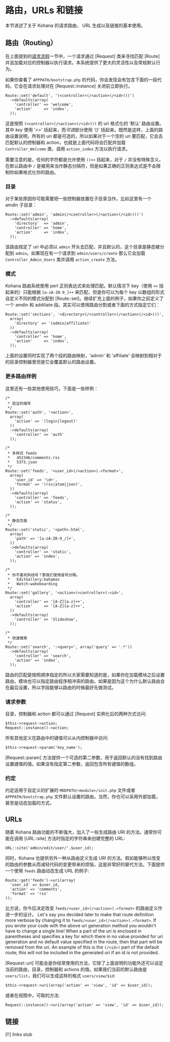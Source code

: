 # 路由，URLs 和链接

本节讲述了关于 Kohana 的请求路由， URL 生成以及链接的基本使用。

## 路由（Routing）

在上面提到的[请求流程](about.flow)一节中，一个请求通过 [Request] 类来寻找匹配 [Route] 并且加载对应的控制器以执行请求。本系统提供了更大的灵活性以及常规默认行为。

如果你查看了 `APPPATH/bootstrap.php` 的代码，你会发现会有包含下面的一段代码，它会在请求处理对在 [Request::instance] 关闭前立即执行。

    Route::set('default', '(<controller>(/<action>(/<id>)))')
      ->defaults(array(
        'controller' => 'welcome',
        'action'     => 'index',
      ));

这是按照 `(<controller>(/<action>(/<id>)))` 的 uri 格式化的 ‘默认’ 路由设置。其中 *key* 使用 '<>' 括起来，而*可选*部分使用 '()' 括起来。既然是这样，上面的路由设置说明，所有的 uri 都是可选的，所以如果对于一个空的 uri 要匹配，它会去匹配默认的控制器和 action，也就是上面代码将会匹配并加载 `Controller_Welcome` 类，调用 `action_index` 方法以执行请求。

需要注意的是，任何的字符都是允许使用 `()<>` 括起来，对于 `/` 并没有特殊含义。在默认路由中 `/` 是被用来当作静态分隔符，但是如果正确的正则表达式是不会限制你如果格式化你的路由。

### 目录

对于某些原因你可能需要把一些控制器放置在子目录当作。比如这里有一个 amdin 子目录：

    Route::set('admin', 'admin(/<controller>(/<action>(/<id>)))')
      ->defaults(array(
        'directory'  => 'admin',
        'controller' => 'home',
        'action'     => 'index',
      ));

该路由规定了 uri 中必须以 `admin` 开头去匹配，并且默认的，这个目录是静态被分配到 `admin`。如果现在有一个请求到 `admin/users/create` 那么它会加载 `Controller_Admin_Users` 类并调用 `action_create` 方法。

### 模式

Kohana 路由系统使用 perl 正则表达式来处理匹配。默认情况下 key（使用 `<>` 括起来的）只能根据 `[a-zA-Z0-9_]++` 来匹配，但是你可以为每个 key 以数组的形式自定义不同的模式分配到 [Route::set]。继续扩充上面的例子，如果你之前定义了一个 amdin 和 addiliate 段。其实可以使用路由分割或者下面的方式指定它们：

    Route::set('sections', '<directory>(/<controller>(/<action>(/<id>)))',
      array(
        'directory' => '(admin|affiliate)'
      ))
      ->defaults(array(
        'controller' => 'home',
        'action'     => 'index',
      ));
      
上面的设置同时实现了两个段的路由映射，'admin' 和 'affiliate' 会映射到相对于的目录控制器里但是它会覆盖默认的路由设置。

### 更多路由样例

这里还有一些其他使用技巧，下面是一些样例：

    /*
     * 验证的缩写
     */
    Route::set('auth', '<action>',
      array(
        'action' => '(login|logout)'
      ))
      ->defaults(array(
        'controller' => 'auth'
      ));
      
    /*
     * 多样式 feeds
     *   452346/comments.rss
     *   5373.json
     */
    Route::set('feeds', '<user_id>(/<action>).<format>',
      array(
        'user_id' => '\d+',
        'format' => '(rss|atom|json)',
      ))
      ->defaults(array(
        'controller' => 'feeds',
        'action' => 'status',
      ));
    
    /*
     * 静态页面
     */
    Route::set('static', '<path>.html',
      array(
        'path' => '[a-zA-Z0-9_/]+',
      ))
      ->defaults(array(
        'controller' => 'static',
        'action' => 'index',
      ));
      
    /*
     * 你不喜欢斜线号？那我们使用冒号分隔。
     *   EditGallery:bahamas
     *   Watch:wakeboarding
     */
    Route::set('gallery', '<action>(<controller>):<id>',
      array(
        'controller' => '[A-Z][a-z]++',
        'action'     => '[A-Z][a-z]++',
      ))
      ->defaults(array(
        'controller' => 'Slideshow',
      ));
      
    /*
     * 快速搜索
     */
    Route::set('search', ':<query>', array('query' => '.*'))
      ->defaults(array(
        'controller' => 'search',
        'action' => 'index',
      ));

路由的匹配是按照顺序指定的所以大家需要知道的是，如果你在加载模块之后设置路由，模块也可以指定路由程序相冲突的路由。如果是因为这个为什么默认路由会在最后设置，所以字段能够以路由的时候最好先做测试。
      
### 请求参数

目录，控制器和 action 都可以通过 [Request] 实例化后的两种方式访问:

    $this->request->action;
    Request::instance()->action;
    
所有其他定义在路由中的键值可以从内控制器中访问:

    $this->request->param('key_name');
    
[Request::param] 方法提供一个可选的第二参数，用于返回默认的没有找到路由设置键值的值。如果没有指定第二参数，返回包含所有键值的数组。

### 约定

约定适用于自定义的扩展的 `MODPATH/<module>/init.php` 文件或者 `APPPATH/bootstrap.php` 文件默认设置的路由。当然，你也可以采用外部加载，甚至是动态加载的方式。
    
## URLs

随着 Kohana 路由功能的不断强大，加入了一些生成路由 URI 的方法。通常你可能在调用 [URL::site] 方法时指定的字符串来创建完整的 URL:

    URL::site('admin/edit/user/'.$user_id);

同时，Kohana 也提供另外一种从路由定义生成 URI 的方法。假如能够所以改变的路由的参数从而减轻代码的变更带来的烦恼，这是非常好的替代方法。下面提供一个使用 `feeds` 路由动态生成 URL 的例子:

    Route::get('feeds')->uri(array(
      'user_id' => $user_id,
      'action' => 'comments',
      'format' => 'rss'
    ));

比方说，你今后决定改变 `feeds/<user_id>(/<action>).<format>` 的路由定义作进一步的设计。
Let's say you decided later to make that route definition more verbose by changing it to `feeds/<user_id>(/<action>).<format>`. If you wrote your code with the above uri generation method you wouldn't have to change a single line! When a part of the uri is enclosed in parentheses and specifies a key for which there in no value provided for uri generation and no default value specified in the route, then that part will be removed from the uri. An example of this is the `(/<id>)` part of the default route; this will not be included in the generated uri if an id is not provided.

[Request::uri] 可能会是你经常使用的方法，它除了上面说明的功能外还可以设定当前的路由，目录，控制器和 actions 的值。如果我们当前的默认路由是 `users/list`，我们可以生成这样的格式 `users/view/$id`:

    $this->request->uri(array('action' => 'view', 'id' => $user_id));
    
或者在视图中，可取的方法:

    Request::instance()->uri(array('action' => 'view', 'id' => $user_id));

## 链接

[!!] links stub
